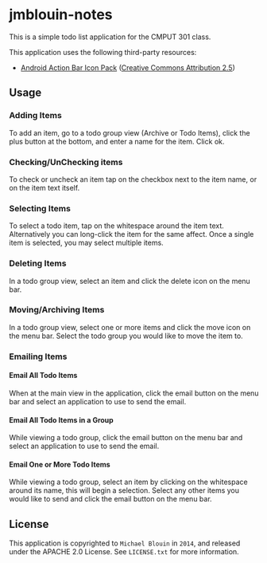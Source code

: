 jmblouin-notes
==============
This is a simple todo list application for the CMPUT 301 class.

This application uses the following third-party resources:
- [Android Action Bar Icon Pack](https://developer.android.com/design/style/iconography.html) ([Creative Commons Attribution 2.5](http://creativecommons.org/licenses/by/2.5/))

## Usage

### Adding Items
To add an item, go to a todo group view (Archive or Todo Items), click the plus button at the bottom, and enter a name for the item. Click ok.

### Checking/UnChecking items
To check or uncheck an item tap on the checkbox next to the item name, or on the item text itself.

### Selecting Items
To select a todo item, tap on the whitespace around the item text. Alternatively you can long-click the item for the same affect. Once a single item is selected, you may select multiple items.

### Deleting Items
In a todo group view, select an item and click the delete icon on the menu bar.

### Moving/Archiving Items
In a todo group view, select one or more items and click the move icon on the menu bar. Select the todo group you would like to move the item to.

### Emailing Items

#### Email All Todo Items
When at the main view in the application, click the email button on the menu bar and select an application to use to send the email.

#### Email All Todo Items in a Group
While viewing a todo group, click the email button on the menu bar and select an application to use to send the email.  

#### Email One or More Todo Items
While viewing a todo group, select an item by clicking on the whitespace around its name, this will begin a selection. Select any other items you would like to send and click the email button on the menu bar.

## License
This application is copyrighted to `Michael Blouin` in `2014`, and released under the APACHE 2.0 License. See `LICENSE.txt` for more information.
